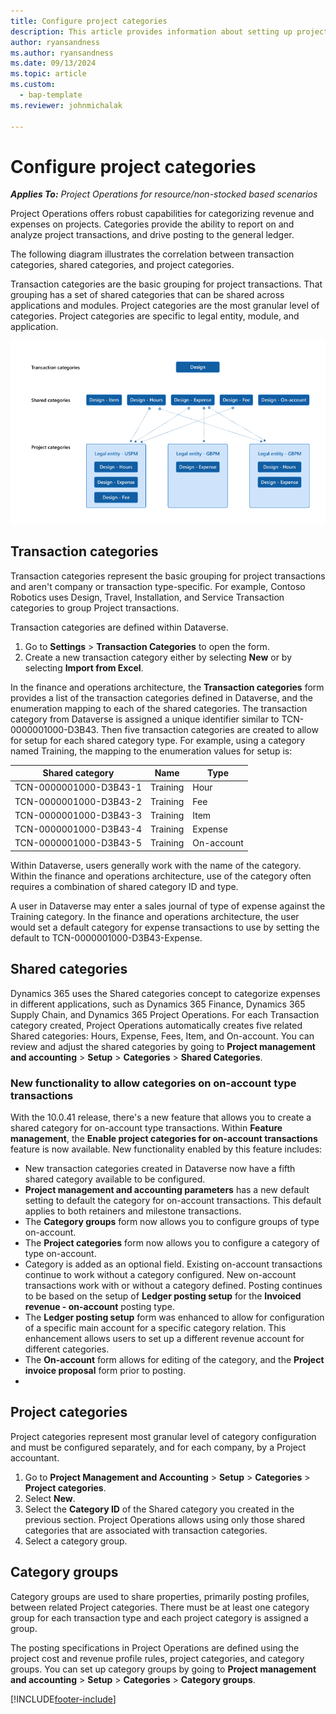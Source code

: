 ```yaml
---
title: Configure project categories
description: This article provides information about setting up project categories.
author: ryansandness
ms.author: ryansandness
ms.date: 09/13/2024
ms.topic: article
ms.custom: 
  - bap-template
ms.reviewer: johnmichalak

---
```


# Configure project categories

_**Applies To:** Project Operations for resource/non-stocked based scenarios_

Project Operations offers robust capabilities for categorizing revenue and expenses on projects. Categories provide the ability to report on and analyze project transactions, and drive posting to the general ledger.

The following diagram illustrates the correlation between transaction categories, shared categories, and project categories.

Transaction categories are the basic grouping for project transactions. That grouping has a set of shared categories that can be shared across applications and modules. Project categories are the most granular level of categories. Project categories are specific to legal entity, module, and application.

![Correlation between transaction categories, shared categories, and project categories.](media/project-categories.png)

## Transaction categories

Transaction categories represent the basic grouping for project transactions and aren't company or transaction type-specific. For example, Contoso Robotics uses Design, Travel, Installation, and Service Transaction categories to group Project transactions.

Transaction categories are defined within Dataverse.
1. Go to **Settings** \> **Transaction Categories** to open the form. 
2. Create a new transaction category either by selecting **New** or by selecting **Import from Excel**.

In the finance and operations architecture, the **Transaction categories** form provides a list of the transaction categories defined in Dataverse, and the enumeration mapping to each of the shared categories. The transaction category from Dataverse is assigned a unique identifier similar to TCN-0000001000-D3B43. Then five transaction categories are created to allow for setup for each shared category type. For example, using a category named Training, the mapping to the enumeration values for setup is:

| Shared category        | Name | Type |
|------------------------|------|------|
| TCN-0000001000-D3B43-1 | Training | Hour |
| TCN-0000001000-D3B43-2 | Training | Fee |
| TCN-0000001000-D3B43-3 | Training | Item |
| TCN-0000001000-D3B43-4 | Training | Expense |
| TCN-0000001000-D3B43-5 | Training | On-account |

Within Dataverse, users generally work with the name of the category. Within the finance and operations architecture, use of the category often requires a combination of shared category ID and type.

A user in Dataverse may enter a sales journal of type of expense against the Training category. In the finance and operations architecture, the user would set a default category for expense transactions to use by setting the default to TCN-0000001000-D3B43-Expense.


## Shared categories

Dynamics 365 uses the Shared categories concept to categorize expenses in different applications, such as Dynamics 365 Finance, Dynamics 365 Supply Chain, and Dynamics 365 Project Operations. For each Transaction category created, Project Operations automatically creates five related Shared categories: Hours, Expense, Fees, Item, and On-account. You can review and adjust the shared categories by going to **Project management and accounting** \> **Setup** \> **Categories** \> **Shared Categories**.

### New functionality to allow categories on on-account type transactions

With the 10.0.41 release, there's a new feature that allows you to create a shared category for on-account type transactions. Within **Feature management**, the **Enable project categories for on-account transactions** feature is now available. New functionality enabled by this feature includes:

- New transaction categories created in Dataverse now have a fifth shared category available to be configured.
- **Project management and accounting parameters** has a new default setting to default the category for on-account transactions. This default applies to both retainers and milestone transactions.
- The **Category groups** form now allows you to configure groups of type on-account. 
- The **Project categories** form now allows you to configure a category of type on-account.
- Category is added as an optional field. Existing on-account transactions continue to work without a category configured. New on-account transactions work with or without a category defined. Posting continues to be based on the setup of **Ledger posting setup** for the **Invoiced revenue - on-account** posting type.
- The **Ledger posting setup** form was enhanced to allow for configuration of a specific main account for a specific category relation. This enhancement allows users to set up a different revenue account for different categories.
- The **On-account** form allows for editing of the category, and the **Project invoice proposal** form prior to posting.
- 
## Project categories

Project categories represent most granular level of category configuration and must be configured separately, and for each company, by a Project accountant.

1. Go to **Project Management and Accounting** \> **Setup** \> **Categories** \> **Project categories**.
2. Select **New**.
3. Select the **Category ID** of the Shared category you created in the previous section. Project Operations allows using only those shared categories that are associated with transaction categories.
4. Select a category group.
 


## Category groups

Category groups are used to share properties, primarily posting profiles, between related Project categories. There must be at least one category group for each transaction type and each project category is assigned a group.

The posting specifications in Project Operations are defined using the project cost and revenue profile rules, project categories, and category groups. You can set up category groups by going to **Project management and accounting** \> **Setup** \> **Categories** \> **Category groups**.


[!INCLUDE[footer-include](../includes/footer-banner.md)]
